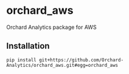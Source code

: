 # orchard_aws
Orchard Analytics package for AWS

## Installation
`pip install git+https://github.com/Orchard-Analytics/orchard_aws.git#egg=orchard_aws`
